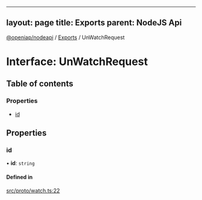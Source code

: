 
---
layout: page
title: Exports
parent: NodeJS Api
---
[@openiap/nodeapi](../README.md) / [Exports](../modules.md) / UnWatchRequest

# Interface: UnWatchRequest

## Table of contents

### Properties

- [id](UnWatchRequest.md#id)

## Properties

### id

• **id**: `string`

#### Defined in

[src/proto/watch.ts:22](https://github.com/openiap/nodeapi/blob/a6b5438/src/proto/watch.ts#L22)
